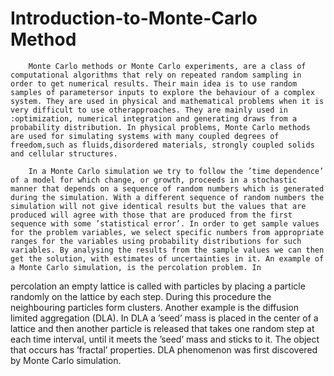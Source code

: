# Introduction-to-Monte-Carlo Method

        Monte Carlo methods or Monte Carlo experiments, are a class of computational algorithms that rely on repeated random sampling in order to get numerical results. Their main idea is to use random samples of parametersor inputs to explore the behaviour of a complex system. They are used in physical and mathematical problems when it is very difficult to use otherapproaches. They are mainly used in :optimization, numerical integration and generating draws from a probability distribution. In physical problems, Monte Carlo methods are used for simulating systems with many coupled degrees of freedom,such as fluids,disordered materials, strongly coupled solids and cellular structures.

        In a Monte Carlo simulation we try to follow the ’time dependence’ of a model for which change, or growth, proceeds in a stochastic manner that depends on a sequence of random numbers which is generated during the simulation. With a different sequence of random numbers the simulation will not give identical results but the values that are produced will agree with those that are produced from the first sequence with some ’statistical error’. In order to get sample values for the problem variables, we select specific numbers from appropriate ranges for the variables using probability distributions for such variables. By analysing the results from the sample values we can then get the solution, with estimates of uncertainties in it. An example of a Monte Carlo simulation, is the percolation problem. In
percolation an empty lattice is called with particles by placing a particle randomly on the lattice by each step. During this procedure the neighbouring particles form clusters. Another example is the diffusion limited aggregation (DLA). In DLA a ’seed’ mass is placed in the center of a lattice and then another particle is released that takes one random step at each time interval, until it meets the ’seed’ mass and sticks to it. The object that occurs has ’fractal’ properties. DLA phenomenon was first discovered by Monte Carlo simulation.
